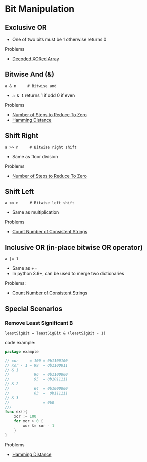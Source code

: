 # Bit Manipulation

## Exclusive OR

- One of two bits must be 1 otherwise returns 0

Problems
- [Decoded XORed Array](../leetcode/decodedXORedArray)

## Bitwise And (&)

```text
a & n     # Bitwise and
```
- ```a & 1``` returns 1 if odd 0 if even

Problems
- [Number of Steps to Reduce To Zero](../leetcode/numberofStepsToReduceToZero)
- [Hamming Distance](../leetcode/hammingDistance)

## Shift Right

```text
a >> n     # Bitwise right shift
```
- Same as floor division

Problems
- [Number of Steps to Reduce To Zero](../leetcode/numberofStepsToReduceToZero)


## Shift Left

```text
a << n     # Bitwise left shift
```
- Same as multiplication

Problems
- [Count Number of Consistent Strings](../leetcode/countNumberOfConsistentStrings)


## Inclusive OR (in-place bitwise OR operator)

```text
a |= 1 
```

- Same as +=
- In python 3.9+, can be used to merge two dictionaries

Problems:
- [Count Number of Consistent Strings](../leetcode/countNumberOfConsistentStrings)

## Special Scenarios

### Remove Least Significant B

```text
leastSigBit = leastSigBit & (leastSigBit - 1)
```


code example: 

```go
package example

// xor     = 100 = 0b1100100
// xor - 1 = 99  = Ob1100011
// & 1
//           96  = 0b1100000
//           95  = 0b1011111
// & 2
//           64  = 0b1000000
//           63  =  0b111111
// & 3
//               = 0b0
///
func ex(){
	xor := 100
	for xor > 0 {
		xor &= xor - 1
	}
}
```

Problems
- [Hamming Distance](../leetcode/hammingDistance)
